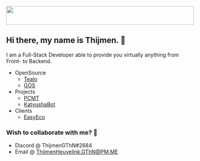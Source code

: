 <img src="https://i.imgur.com/Xt4TDXF.jpg" height="50" width="100%" />

## Hi there, my name is Thijmen. 👋
I am a Full-Stack Developer able to provide you virtually anything from Front- to Backend.

* OpenSource
  * [Tealo](https://github.com/ThijmenGThN/Tealo)
  * [GOS](https://github.com/ThijmenGThN/GOS)
* Projects
  * [PCMT](https://github.com/ThijmenGThN/PCMT)
  * [KatyushaBot](https://github.com/ThijmenGThN/KatyushaBot)
* Clients
  * [EasyEco](https://github.com/ThijmenGThN/EasyEco)

### Wish to collaborate with me? 👏
- Discord @ ThijmenGThN#2684
- Email @ ThijmenHeuvelink.GThN@PM.ME
